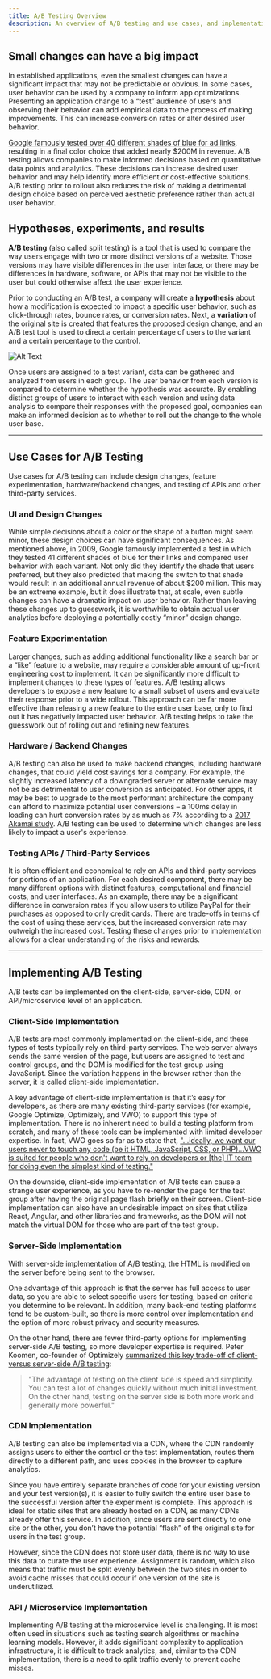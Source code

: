 ```yaml
---
title: A/B Testing Overview
description: An overview of A/B testing and use cases, and implementation options.
---
```


## Small changes can have a big impact

In established applications, even the smallest changes can have a significant impact that may not be predictable or obvious. In some cases, user behavior can be used by a company to inform app optimizations. Presenting an application change to a “test” audience of users and observing their behavior can add empirical data to the process of making improvements. This can increase conversion rates or alter desired user behavior.

[Google famously tested over 40 different shades of
blue for ad links](https://www.theguardian.com/technology/2014/feb/05/why-google-engineers-designers), resulting in a final color choice that added nearly $200M in revenue. A/B testing allows companies to make informed decisions based on quantitative data points and
analytics. These decisions can increase desired user behavior and may help identify more efficient or cost-effective solutions. A/B testing prior to rollout also reduces the risk of making a detrimental design choice based on perceived aesthetic preference rather than actual user behavior.

## Hypotheses, experiments, and results

**A/B testing** (also called split testing) is a tool that is used to compare the way users engage with two or more distinct versions of a website. Those versions may have visible differences in the user interface, or there may be differences in hardware, software, or APIs that may not be visible to the user but could otherwise affect the user experience.

Prior to conducting an A/B test, a company will create a **hypothesis** about how a modification is expected to impact a specific user behavior, such as click-through rates, bounce
rates, or conversion rates. Next, a **variation** of the original site is created that features the proposed design
change, and an A/B test tool is used to direct a certain percentage of users to the variant and a certain
percentage to the control.

![Alt Text](/images/ab_testing_overview.png)

Once users are assigned to a test variant, data can be gathered and analyzed from users in each group. The user behavior from each version is compared to determine whether the hypothesis was accurate. By enabling distinct groups of users to interact with each version and using data analysis to compare their responses with the proposed goal, companies can make an informed decision as to whether to roll out the change to the whole user base.

---

## Use Cases for A/B Testing

Use cases for A/B testing can include design changes, feature experimentation, hardware/backend changes, and testing of APIs and other third-party services.

### UI and Design Changes

While simple decisions about a color or the shape of a button might seem minor, these design choices can have significant consequences. As mentioned above, in 2009, Google famously implemented a test in which they tested 41 different shades of blue for their links and compared user behavior with each variant. Not only did they identify the shade that users preferred, but they also predicted that making the switch to that shade would result in an additional annual revenue of about $200 million. This may be an extreme example, but it does illustrate that, at scale, even subtle changes can have a dramatic impact on user behavior. Rather than leaving these changes up to guesswork, it is worthwhile to obtain actual user analytics before deploying a potentially costly “minor” design change.

### Feature Experimentation

Larger changes, such as adding additional functionality like a search bar or a “like” feature to a website, may require a considerable amount of up-front engineering cost to implement. It can be significantly more difficult to implement changes to these types of features. A/B testing allows developers to expose a new feature to a small subset of users and evaluate their response prior to a wide rollout. This approach can be far more effective than releasing a new feature to the entire user base, only to find out it has negatively impacted user behavior. A/B testing helps to take the guesswork out of rolling out and refining new features.

### Hardware / Backend Changes

A/B testing can also be used to make backend changes, including hardware changes, that could yield cost savings for a company. For example, the slightly increased latency of a downgraded server or alternate service may not be as detrimental to user conversion as anticipated. For other apps, it may be best to upgrade to the most performant architecture the company can afford to maximize potential user conversions – a 100ms delay in loading can hurt conversion rates by as much as 7% according to a [2017 Akamai study](https://www.akamai.com/newsroom/press-release/akamai-releases-spring-2017-state-of-online-retail-performance-report). A/B testing can be used to determine which changes are less likely to impact a user's experience.

### Testing APIs / Third-Party Services

It is often efficient and economical to rely on APIs and third-party services for portions of an application. For each desired component, there may be many different options with distinct features, computational and financial costs, and user interfaces. As an example, there may be a significant difference in conversion rates if you allow users to utilize PayPal for their purchases as opposed to only credit cards. There are trade-offs in terms of the cost of using these services, but the increased conversion rate may outweigh the increased cost. Testing these changes prior to implementation allows for a clear understanding of the risks and rewards.

---

## Implementing A/B Testing

A/B tests can be implemented on the client-side, server-side, CDN, or API/microservice level of an application.

### Client-Side Implementation

A/B tests are most commonly implemented on the client-side, and these types of tests typically rely on third-party services. The web server always sends the same version of the page, but users are assigned to test and control groups, and the DOM is modified for the test group using JavaScript. Since the variation happens in the browser rather than the server, it is called client-side implementation.

A key advantage of client-side implementation is that it’s easy for developers, as there are many existing third-party services (for example, Google Optimize, Optimizely, and VWO) to support this type of implementation. There is no inherent need to build a testing platform from scratch, and many of these tools can be implemented with limited developer expertise. In fact, VWO goes so far as to state that, ["...ideally, we want our users never to touch any code (be it HTML, JavaScript, CSS, or PHP)...VWO is suited for people who don't want to rely on developers or \[the\] IT team for doing even the simplest kind of testing."](https://cxl.com/blog/server-side-vs-client-side-ab-testing-tools-whats-the-difference/#h-client-side-server-side-what-s-the-difference)

On the downside, client-side implementation of A/B tests can cause a strange user experience, as you have to re-render the page for the test group after having the original page flash briefly on their screen. Client-side implementation can also have an undesirable impact on sites that utilize React, Angular, and other libraries and frameworks, as the DOM will not match the virtual DOM for those who are part of the test group.

### Server-Side Implementation

With server-side implementation of A/B testing, the HTML is modified on the server before being sent to the browser.

One advantage of this approach is that the server has full access to user data, so you are able to select specific users for testing, based on criteria you determine to be relevant. In addition, many back-end testing platforms tend to be custom-built, so there is more control over implementation and the option of more robust privacy and security measures.

On the other hand, there are fewer third-party options for implementing server-side A/B testing, so more developer expertise is required. Peter Koomen, co-founder of Optimizely [summarized this key trade-off of client- versus server-side A/B testing](https://cxl.com/blog/server-side-vs-client-side-ab-testing-tools-whats-the-difference/#h-client-side-server-side-what-s-the-difference):

> "The advantage of testing on the client side is speed and simplicity. You can test a lot of changes quickly without much initial investment. On the other hand, testing on the server side is both more work and generally more powerful."

### CDN Implementation

A/B testing can also be implemented via a CDN, where the CDN randomly assigns users to either the control or the test implementation, routes them directly to a different path, and uses cookies in the browser to capture analytics.

Since you have entirely separate branches of code for your existing version and your test version(s), it is easier to fully switch the entire user base to the successful version after the experiment is complete. This approach is ideal for static sites that are already hosted on a CDN, as many CDNs already offer this service. In addition, since users are sent directly to one site or the other, you don’t have the potential “flash” of the original site for users in the test group.

However, since the CDN does not store user data, there is no way to use this data to curate the user experience. Assignment is random, which also means that traffic must be split evenly between the two sites in order to avoid cache misses that could occur if one version of the site is underutilized.

### API / Microservice Implementation

Implementing A/B testing at the microservice level is challenging. It is most often used in situations such as testing search algorithms or machine learning models. However, it adds significant complexity to application infrastructure, it is difficult to track analytics, and, similar to the CDN implementation, there is a need to split traffic evenly to prevent cache misses.
